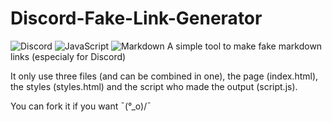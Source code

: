 # Discord-Fake-Link-Generator
![Discord](https://img.shields.io/badge/Discord-%235865F2.svg?style=for-the-badge&logo=discord&logoColor=white)  ![JavaScript](https://img.shields.io/badge/javascript-%23323330.svg?style=for-the-badge&logo=javascript&logoColor=%23F7DF1E)  ![Markdown](https://img.shields.io/badge/markdown-%23000000.svg?style=for-the-badge&logo=markdown&logoColor=white)
A simple tool to make fake markdown links (especialy for Discord)

It only use three files (and can be combined in one), the page (index.html), the styles (styles.html) and the script who made the output (script.js).

You can fork it if you want ¯\(°_o)/¯
